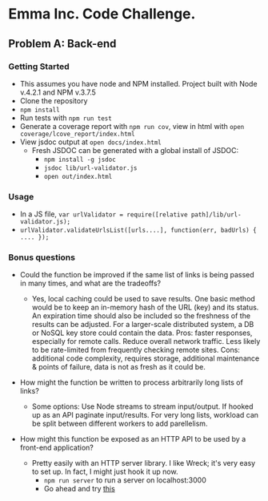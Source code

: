 # Emma Inc. Code Challenge.
## Problem A: Back-end
### Getting Started
+ This assumes you have node and NPM installed. Project built with Node v.4.2.1 and NPM v.3.7.5
+ Clone the repository
+ `npm install`
+ Run tests with `npm run test`
+ Generate a coverage report with `npm run cov`, view in html with `open coverage/lcove_report/index.html`
+ View jsdoc output at `open docs/index.html`
  + Fresh JSDOC can be generated with a global install of JSDOC: 
    + `npm install -g jsdoc`
    + `jsdoc lib/url-validator.js`
    + `open out/index.html`

### Usage
+ In a JS file, `var urlValidator = require([relative path]/lib/url-validator.js);`
+ `urlValidator.validateUrlsList([urls....], function(err, badUrls) { .... });`

### Bonus questions
+ Could the function be improved if the same list of links is being passed in many times, and what are the tradeoffs?
  + Yes, local caching could be used to save results. One basic method would be to keep an in-memory hash of the URL (key) and its status. An expiration time should also be included so the freshness of the results can be adjusted. For a larger-scale distributed system, a DB or NoSQL key store could contain the data. Pros: faster responses, especially for remote calls. Reduce overall network traffic. Less likely to be rate-limited from frequently checking remote sites. Cons: additional code complexity, requires storage, additional maintenance & points of failure, data is not as fresh as it could be.
  
+ How might the function be written to process arbitrarily long lists of links?
  + Some options: Use Node streams to stream input/output. If hooked up as an API paginate input/results. For very long lists, workload can be split between different workers to add parellelism.
  
+ How might this function be exposed as an HTTP API to be used by a front-end application?
  + Pretty easily with an HTTP server library. I like Wreck; it's very easy to set up. In fact, I might just hook it up now.
    + `npm run server` to run a server on localhost:3000
    + Go ahead and try [this](http://localhost:3000/validateUrls?urls=%5B%22http%3A%2F%2Fwww.google.com%22%2C%20%22https%3A%2F%2Fwww.google.com%22%2C%20%22bla%22%2C%20%22http%3A%2F%2Fwww.google.com%2Fkjkj%22%5D)

